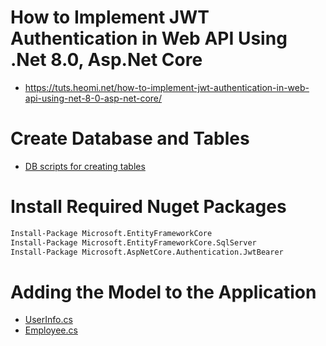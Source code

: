 # How to Implement JWT Authentication in Web API Using .Net 8.0, Asp.Net Core
* https://tuts.heomi.net/how-to-implement-jwt-authentication-in-web-api-using-net-8-0-asp-net-core/

# Create Database and Tables

* [DB scripts for creating tables](./DBScripts/tables.sql)

# Install Required Nuget Packages

```bash
Install-Package Microsoft.EntityFrameworkCore
Install-Package Microsoft.EntityFrameworkCore.SqlServer
Install-Package Microsoft.AspNetCore.Authentication.JwtBearer
```

# Adding the Model to the Application

* [UserInfo.cs](./JWTAuth.WebApi/Models/UserInfo.cs)
* [Employee.cs](./JWTAuth.WebApi/Models/Employee.cs)